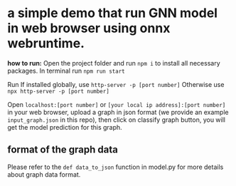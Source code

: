 # a simple demo that run GNN model in web browser using onnx webruntime.

**how to run:**
Open the project folder and run `npm i` to install all necessary packages.
In terminal run `npm run start`

Run 
If installed globally, use `http-server -p [port number]` 
Otherwise use `npx http-server -p [port number]` 

Open `localhost:[port number]` or `[your local ip address]:[port number]` in your web browser, 
upload a graph in json format (we provide an example `input_graph.json` in this repo), 
then click on classify graph button, 
you will get the model prediction for this graph.

## format of the graph data
Please refer to the `def data_to_json` function in model.py for more details about graph data format.
